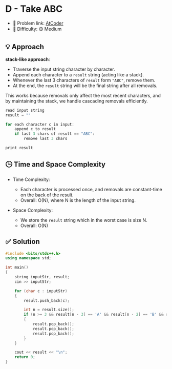 # D - Take ABC

- 🧩 Problem link: [AtCoder](https://atcoder.jp/contests/abc328/tasks/abc328_d?lang=en)
- 🚦 Difficulty: 🟡 Medium

## 💡 Approach

**stack-like approach**:

- Traverse the input string character by character.
- Append each character to a `result` string (acting like a stack).
- Whenever the last 3 characters of `result` form `"ABC"`, remove them.
- At the end, the `result` string will be the final string after all removals.

This works because removals only affect the most recent characters, and by maintaining the stack, we handle cascading removals efficiently.

```cpp
read input string
result = ""

for each character c in input:
    append c to result
    if last 3 chars of result == "ABC":
        remove last 3 chars

print result
```

## 🕒 Time and Space Complexity

- Time Complexity:

  - Each character is processed once, and removals are constant-time on the back of the result.
  - Overall: O(N), where N is the length of the input string.

- Space Complexity:

  - We store the `result` string which in the worst case is size N.
  - Overall: O(N)

## ✅ Solution

```cpp
#include <bits/stdc++.h>
using namespace std;

int main()
{
    string inputStr, result;
    cin >> inputStr;

    for (char c : inputStr)
    {
        result.push_back(c);

        int n = result.size();
        if (n >= 3 && result[n - 3] == 'A' && result[n - 2] == 'B' && result[n - 1] == 'C')
        {
            result.pop_back();
            result.pop_back();
            result.pop_back();
        }
    }

    cout << result << "\n";
    return 0;
}
```
